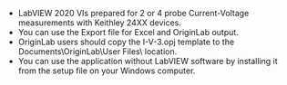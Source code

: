 *  LabVIEW 2020 VIs prepared for 2 or 4 probe Current-Voltage measurements with Keithley 24XX devices.
*  You can use the Export file for Excel and OriginLab output.
*  OriginLab users should copy the I-V-3.opj template to the Documents\OriginLab\User Files\ location.
*  You can use the application without LabVIEW software by installing it from the setup file on your Windows computer.
